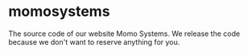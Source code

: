 # momosystems
The source code of our website Momo Systems. We release the code because we don't want to reserve anything for you.
